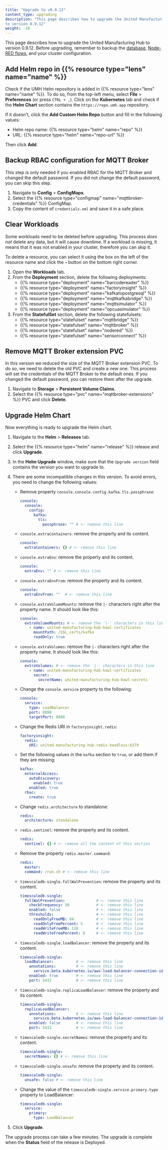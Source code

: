 ```yaml
---
title: "Upgrade to v0.9.12"
content_type: upgrading
description: "This page describes how to upgrade the United Manufacturing Hub
to version 0.9.12"
weight: -10
---
```


This page describes how to upgrade the United Manufacturing Hub to version
0.9.12. Before upgrading, remember to backup the
[database](/docs/production-guide/backup_recovery/backup-timescale/),
[Node-RED flows](/docs/production-guide/backup_recovery/import-export-node-red/),
and your cluster configuration.

## Add Helm repo in {{% resource type="lens" name="name" %}}

Check if the UMH Helm repository is added in {{% resource type="lens" name="name" %}}.
To do so, from the top-left menu, select **FIle** > **Preferences** (or press `CTRL + ,`).
Click on the **Kubernetes** tab and check if the **Helm Chart** section contains
the `https://repo.umh.app` repository.

If it doesn't, click the **Add Custom Helm Repo** button and fill in the following
values:

- Helm repo name: {{% resource type="helm" name="repo" %}}
- URL: {{% resource type="helm" name="repo-url" %}}

Then click **Add**.

<!-- Add here any steps needed before deleting the deployments and statefulsets -->
## Backup RBAC configuration for MQTT Broker

This step is only needed if you enabled RBAC for the MQTT Broker and changed the
default password. If you did not change the default password, you can skip this
step.

1. Navigate to **Config** > **ConfigMaps**.
2. Select the {{% resource type="configmap" name="mqttbroker-credentials" %}}
   ConfigMap.
3. Copy the content of `credentials.xml` and save it in a safe place.

## Clear Workloads

Some workloads need to be deleted before upgrading. This process _does not_ delete
any data, but it will cause downtime. If a workload is missing, it means that it
was not enabled in your cluster, therefore you can skip it.

To delete a resource, you can select it using the box on the left of the
resource name and click the **-** button on the bottom right corner.

1. Open the **Workloads** tab.
2. From the **Deployment** section, delete the following deployments:
   - {{% resource type="deployment" name="barcodereader" %}}
   - {{% resource type="deployment" name="factoryinsight" %}}
   - {{% resource type="deployment" name="kafkatopostgresql" %}}
   - {{% resource type="deployment" name="mqttkafkabridge" %}}
   - {{% resource type="deployment" name="mqttsimulator" %}}
   - {{% resource type="deployment" name="opcuasimulator" %}}
3. From the **StatefulSet** section, delete the following statefulsets:
   - {{% resource type="statefulset" name="mqttbridge" %}}
   - {{% resource type="statefulset" name="mqttbroker" %}}
   - {{% resource type="statefulset" name="nodered" %}}
   - {{% resource type="statefulset" name="sensorconnect" %}}

<!-- Add here any steps needed before upgrading the Helm Chart -->

## Remove MQTT Broker extension PVC

In this version we reduced the size of the MQTT Broker extension PVC. To do so,
we need to delete the old PVC and create a new one. This process will set the
credentials of the MQTT Broker to the default ones. If you changed the default
password, you can restore them after the upgrade.

1. Navigate to **Storage** > **Persistent Volume Claims**.
2. Select the {{% resource type="pvc" name="mqttbroker-extensions" %}} PVC and
   click **Delete**.

## Upgrade Helm Chart

Now everything is ready to upgrade the Helm chart.

1. Navigate to the **Helm** > **Releases** tab.
2. Select the {{% resource type="helm" name="release" %}} release and click
   **Upgrade**.
3. In the **Helm Upgrade** window, make sure that the `Upgrade version` field
   contains the version you want to upgrade to.
4. There are some incompatible changes in this version. To avoid errors, you
   need to change the following values:

   - Remove property `console.console.config.kafka.tls.passphrase`:

     ```yaml
     console:
       console:
         config:
           kafka:
             tls:
               passphrase: "" # <- remove this line
     ```

   - `console.extraContainers`: remove the property and its content.

     ```yaml
     console:
       extraContainers: {} # <- remove this line
     ```

   - `console.extraEnv`: remove the property and its content.

     ```yaml
     console:
       extraEnv: "" # <- remove this line
     ```

   - `console.extraEnvFrom`: remove the property and its content.

     ```yaml
     console:
       extraEnvFrom: ""  # <- remove this line
     ```

   - `console.extraVolumeMounts`: remove the `|-` characters right after the
     property name. It should look like this:

     ```yaml
     console:
       extraVolumeMounts: # <- remove the `|-` characters in this line
         - name: united-manufacturing-hub-kowl-certificates
           mountPath: /SSL_certs/kafka
           readOnly: true
     ```

   - `console.extraVolumes`: remove the `|-` characters right after the
     property name. It should look like this:

     ```yaml
     console:
       extraVolumes: # <- remove the `|-` characters in this line
         - name: united-manufacturing-hub-kowl-certificates
           secret:
             secretName: united-manufacturing-hub-kowl-secrets
     ```

   - Change the `console.service` property to the following:

     ```yaml
     console:
       service:
         type: LoadBalancer
         port: 8090
         targetPort: 8080
     ```

   - Change the Redis URI in `factoryinsight.redis`:

     ```yaml
     factoryinsight:
       redis:
         URI: united-manufacturing-hub-redis-headless:6379
     ```

   - Set the following values in the `kafka` section to `true`, or add them if
     they are missing:

     ```yaml
     kafka:
       externalAccess:
         autoDiscovery:
           enabled: true
         enabled: true
       rbac:
         create: true
     ```

   - Change `redis.architecture` to standalone:

     ```yaml
     redis:
       architecture: standalone
     ```

   - `redis.sentinel`: remove the property and its content.

     ```yaml
     redis:
       sentinel: {} # <- remove all the content of this section
     ```

   - Remove the property `redis.master.command`:

     ```yaml
     redis:
       master:
       command: /run.sh # <- remove this line
     ```

   - `timescaledb-single.fullWalPrevention`: remove the property and its content.

     ```yaml
     timescaledb-single:
       fullWalPrevention:              # <- remove this line
         checkFrequency: 30            # <- remove this line
         enabled: false                # <- remove this line
         thresholds:                   # <- remove this line
           readOnlyFreeMB: 64          # <- remove this line
           readOnlyFreePercent: 5      # <- remove this line
           readWriteFreeMB: 128        # <- remove this line
           readWriteFreePercent: 8     # <- remove this line
     ```

   - `timescaledb-single.loadBalancer`: remove the property and its content.

     ```yaml
     timescaledb-single:
       loadBalancer:          # <- remove this line
         annotations:         # <- remove this line
           service.beta.kubernetes.io/aws-load-balancer-connection-idle-timeout: "4000" # <- remove this line
         enabled: true        # <- remove this line
         port: 5432           # <- remove this line
     ```

   - `timescaledb-single.replicaLoadBalancer`: remove the property and its content.

     ```yaml
     timescaledb-single:
       replicaLoadBalancer:
         annotations:         # <- remove this line
           service.beta.kubernetes.io/aws-load-balancer-connection-idle-timeout: "4000" # <- remove this line
         enabled: false       # <- remove this line
         port: 5432           # <- remove this line
     ```

   - `timescaledb-single.secretNames`: remove the property and its content.

     ```yaml
     timescaledb-single:
       secretNames: {} # <- remove this line 
     ```

   - `timescaledb-single.unsafe`: remove the property and its content.

     ```yaml
     timescaledb-single:
       unsafe: false # <- remove this line
     ```

   - Change the value of the `timescaledb-single.service.primary.type` property
     to LoadBalancer:

     ```yaml
     timescaledb-single:
       service:
         primary:
           type: LoadBalancer
     ```

5. Click **Upgrade**.

The upgrade process can take a few minutes. The upgrade is complete when the
**Status** field of the release is Deployed.

<!-- Add here any steps needed after upgrading the Helm Chart -->